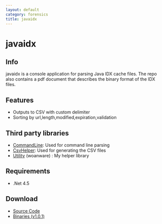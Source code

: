```yaml
---
layout: default
category: forensics
title: javaidx
---
```


# javaidx #

## Info ##

javaidx is a console application for parsing Java IDX cache files. The repo also contains a pdf document that describes the binary format of the IDX files. 

## Features ##

- Outputs to CSV with custom delimiter
- Sorting by url,length,modified,expiration,validation

## Third party libraries ##

- [CommandLine](https://github.com/gsscoder/commandline): Used for command line parsing
- [CsvHelper](https://github.com/JoshClose/CsvHelper): Used for generating the CSV files
- [Utility](/) (woanware) : My helper library

## Requirements ##

- .Net 4.5

## Download ##

- [Source Code](https://github.com/woanware/javaidx)
- [Binaries (v1.0.1)](/downloads/javaidex.v.1.0.1.zip)
